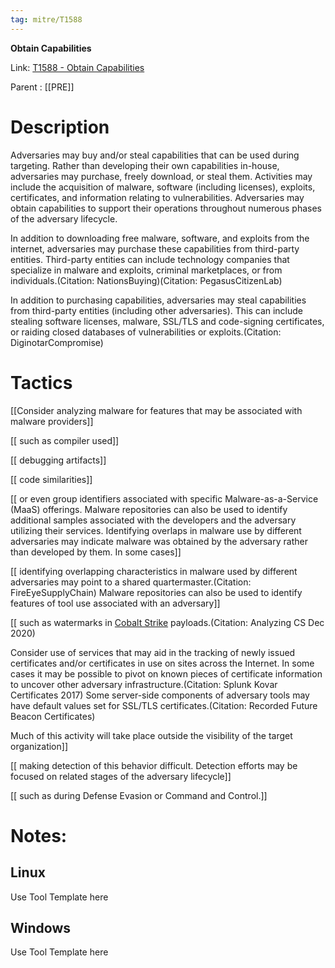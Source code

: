 ```yaml
---
tag: mitre/T1588
---
```


**Obtain Capabilities**

Link: [T1588 - Obtain Capabilities](https://attack.mitre.org/techniques/T1588)

Parent : [[PRE]]


# Description

Adversaries may buy and/or steal capabilities that can be used during targeting. Rather than developing their own capabilities in-house, adversaries may purchase, freely download, or steal them. Activities may include the acquisition of malware, software (including licenses), exploits, certificates, and information relating to vulnerabilities. Adversaries may obtain capabilities to support their operations throughout numerous phases of the adversary lifecycle.

In addition to downloading free malware, software, and exploits from the internet, adversaries may purchase these capabilities from third-party entities. Third-party entities can include technology companies that specialize in malware and exploits, criminal marketplaces, or from individuals.(Citation: NationsBuying)(Citation: PegasusCitizenLab)

In addition to purchasing capabilities, adversaries may steal capabilities from third-party entities (including other adversaries). This can include stealing software licenses, malware, SSL/TLS and code-signing certificates, or raiding closed databases of vulnerabilities or exploits.(Citation: DiginotarCompromise)

# Tactics


[[Consider analyzing malware for features that may be associated with malware providers]]

[[ such as compiler used]]

[[ debugging artifacts]]

[[ code similarities]]

[[ or even group identifiers associated with specific Malware-as-a-Service (MaaS) offerings. Malware repositories can also be used to identify additional samples associated with the developers and the adversary utilizing their services. Identifying overlaps in malware use by different adversaries may indicate malware was obtained by the adversary rather than developed by them. In some cases]]

[[ identifying overlapping characteristics in malware used by different adversaries may point to a shared quartermaster.(Citation: FireEyeSupplyChain) Malware repositories can also be used to identify features of tool use associated with an adversary]]

[[ such as watermarks in [Cobalt Strike](https://attack.mitre.org/software/S0154) payloads.(Citation: Analyzing CS Dec 2020)

Consider use of services that may aid in the tracking of newly issued certificates and/or certificates in use on sites across the Internet. In some cases it may be possible to pivot on known pieces of certificate information to uncover other adversary infrastructure.(Citation: Splunk Kovar Certificates 2017) Some server-side components of adversary tools may have default values set for SSL/TLS certificates.(Citation: Recorded Future Beacon Certificates)

Much of this activity will take place outside the visibility of the target organization]]

[[ making detection of this behavior difficult. Detection efforts may be focused on related stages of the adversary lifecycle]]

[[ such as during Defense Evasion or Command and Control.]]


# Notes:

## Linux

Use Tool Template here

## Windows

Use Tool Template here